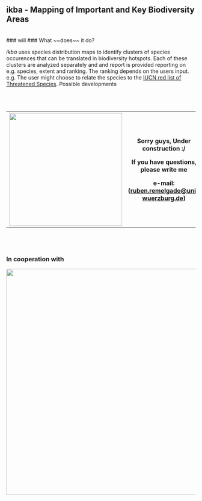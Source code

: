 ## ikba - Mapping of Important and Key Biodiversity Areas

<br>
###        will
### What ~~does~~ it do?
<p>
  <i>ikba</i> uses species distribution maps to identify clusters of species occurences that can be translated in biodiversity hotspots. Each of these clusters are analyzed separately and and report is provided reporting on e.g. species, extent and ranking. The ranking depends on the users input. e.g. The user might choose to relate the species to the <a href="http://www.iucnredlist.org/">IUCN red list of Threatened Species</a>. Possible developments 
</p>

<br>
<br>

<table align="center">
<tr>
<th width="300"><img src="https://octodex.github.com/images/constructocat2.jpg" height="300"></th>
  <th width="500"><p>Sorry guys, Under construction :/</p><p>If you have questions, please write me</p><p>e-mail: (<a href="mailto:ruben.remelgado@uni-wuerzburg.de">ruben.remelgado@uni-wuerzburg.de</a>)</p></th>
</tr>
</table>

<br>
<br>

### In cooperation with
<p align="center">
<img src="https://www.birdlife.org/sites/default/files/logo_0.png" width="600">
</p>
